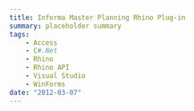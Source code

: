 ```yaml
---
title: Informa Master Planning Rhino Plug-in
summary: placeholder summary
tags:
    - Access
    - C#.Net
    - Rhino
    - Rhino API
    - Visual Studio
    - WinForms
date: "2012-03-07"
---
```

